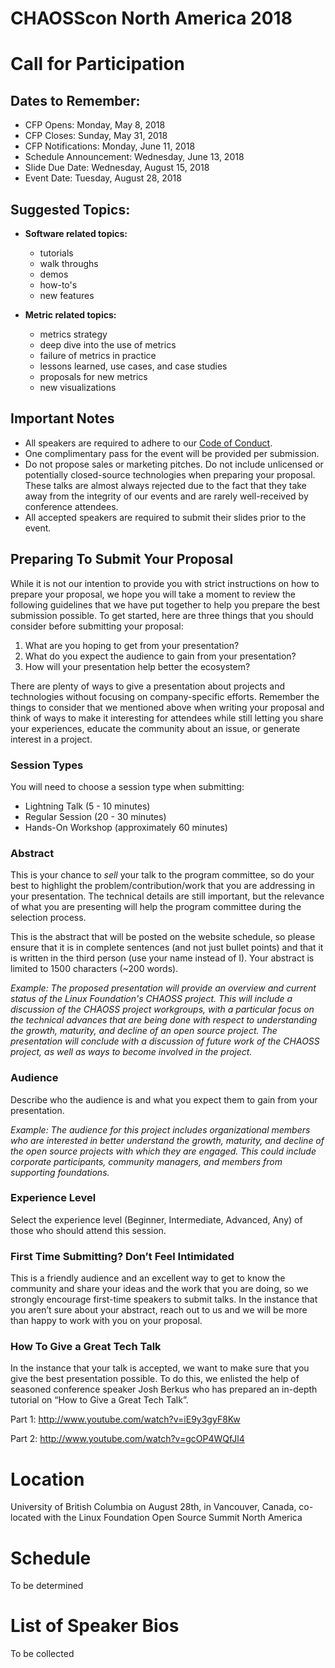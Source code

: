 # CHAOSScon North America 2018

# Call for Participation

## Dates to Remember:

* CFP Opens: Monday, May 8, 2018
* CFP Closes: Sunday, May 31, 2018
* CFP Notifications: Monday, June 11, 2018 
* Schedule Announcement: Wednesday, June 13, 2018
* Slide Due Date: Wednesday, August 15, 2018
* Event Date: Tuesday, August 28, 2018 

## Suggested Topics:

- **Software related topics:**
   + tutorials
   + walk throughs
   + demos
   + how-to's
   + new features
   
- **Metric related topics:**
   + metrics strategy
   + deep dive into the use of metrics
   + failure of metrics in practice
   + lessons learned, use cases, and case studies
   + proposals for new metrics
   + new visualizations

## Important Notes

- All speakers are required to adhere to our [Code of Conduct][coc].
- One complimentary pass for the event will be provided per submission. 
- Do not propose sales or marketing pitches. Do not include unlicensed or potentially closed-source technologies when preparing your proposal. These talks are almost always rejected due to the fact that they take away from the integrity of our events and are rarely well-received by conference attendees.
- All accepted speakers are required to submit their slides prior to the event.

[coc]: https://github.com/chaoss/governance/blob/master/code-of-conduct.md

## Preparing To Submit Your Proposal

While it is not our intention to provide you with strict instructions on how to prepare your proposal, we hope you will take a moment to review the following guidelines that we have put together to help you prepare the best submission possible. To get started, here are three things that you should consider before submitting your proposal:

1. What are you hoping to get from your presentation?
2. What do you expect the audience to gain from your presentation?
3. How will your presentation help better the ecosystem?

There are plenty of ways to give a presentation about projects and technologies without focusing on company-specific efforts. Remember the things to consider that we mentioned above when writing your proposal and think of ways to make it interesting for attendees while still letting you share your experiences, educate the community about an issue, or generate interest in a project.

### Session Types

You will need to choose a session type when submitting:

* Lightning Talk (5 - 10 minutes)
* Regular Session (20 - 30 minutes)
* Hands-On Workshop (approximately 60 minutes)

### Abstract

This is your chance to *sell* your talk to the program committee, so do your best to highlight the problem/contribution/work that you are addressing in your presentation. The technical details are still important, but the relevance of what you are presenting will help the program committee during the selection process.

This is the abstract that will be posted on the website schedule, so please ensure that it is in complete sentences (and not just bullet points) and that it is written in the third person (use your name instead of I). Your abstract is limited to 1500 characters (~200 words).

*Example: The proposed presentation will provide an overview and current status of the Linux Foundation's CHAOSS project. This will include a discussion of the CHAOSS project workgroups, with a particular focus on the technical advances that are being done with respect to understanding the growth, maturity, and decline of an open source project. The presentation will conclude with a discussion of future work of the CHAOSS project, as well as ways to become involved in the project.*

### Audience

Describe who the audience is and what you expect them to gain from your presentation.

*Example: The audience for this project includes organizational members who are interested in better understand the growth, maturity, and decline of the open source projects with which they are engaged. This could include corporate participants, community managers, and members from supporting foundations.*

### Experience Level

Select the experience level (Beginner, Intermediate, Advanced, Any) of those who should attend this session.

### First Time Submitting? Don’t Feel Intimidated

This is a friendly audience and an excellent way to get to know the community and share your ideas and the work that you are doing, so we strongly encourage first-time speakers to submit talks. In the instance that you aren’t sure about your abstract, reach out to us and we will be more than happy to work with you on your proposal.

### How To Give a Great Tech Talk

In the instance that your talk is accepted, we want to make sure that you give the best presentation possible. To do this, we enlisted the help of seasoned conference speaker Josh Berkus who has prepared an in-depth tutorial on “How to Give a Great Tech Talk”.

Part 1: <http://www.youtube.com/watch?v=iE9y3gyF8Kw>

Part 2: <http://www.youtube.com/watch?v=gcOP4WQfJl4>


# Location

University of British Columbia on August 28th, in Vancouver, Canada, 
co-located with the Linux Foundation Open Source Summit North America

# Schedule

To be determined

# List of Speaker Bios

To be collected
